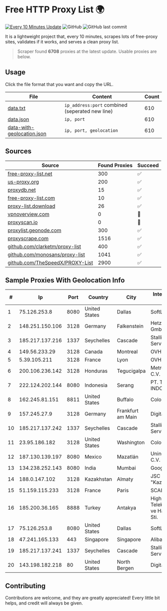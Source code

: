 
# Free HTTP Proxy List 🌍

[![Every 10 Minutes Update](https://github.com/mertguvencli/http-proxy-list/actions/workflows/main.yml/badge.svg?branch=main)](https://github.com/mertguvencli/http-proxy-list/actions/workflows/main.yml)
![GitHub](https://img.shields.io/github/license/mertguvencli/http-proxy-list)
![GitHub last commit](https://img.shields.io/github/last-commit/mertguvencli/http-proxy-list)

It is a lightweight project that, every 10 minutes, scrapes lots of free-proxy sites, validates if it works, and serves a clean proxy list.


> Scraper found **6708** proxies at the latest update. Usable proxies are below.

## Usage

Click the file format that you want and copy the URL.


|File|Content|Count|
|----|-------|-----|
|[data.txt](https://raw.githubusercontent.com/mertguvencli/http-proxy-list/main/proxy-list/data.txt)|`ip_address:port` combined (seperated new line)|610|
|[data.json](https://raw.githubusercontent.com/mertguvencli/http-proxy-list/main/proxy-list/data.json)|`ip, port`|610|
|[data-with-geolocation.json](https://raw.githubusercontent.com/mertguvencli/http-proxy-list/main/proxy-list/data-with-geolocation.json)|`ip, port, geolocation`|610|

## Sources

|Source|Found Proxies|Succeed|
|------|-------------|-------|
|[free-proxy-list.net](https://free-proxy-list.net)|300|✅|
|[us-proxy.org](https://www.us-proxy.org)|200|✅|
|[proxydb.net](http://proxydb.net)|15|✅|
|[free-proxy-list.com](https://free-proxy-list.com/?page=&port=&type%5B%5D=http&type%5B%5D=https&up_time=0&search=Search)|10|✅|
|[proxy-list.download](https://www.proxy-list.download/HTTP)|26|✅|
|[vpnoverview.com](https://vpnoverview.com/privacy/anonymous-browsing/free-proxy-servers)|0|🚫|
|[proxyscan.io](https://www.proxyscan.io)|0|🚫|
|[proxylist.geonode.com](https://proxylist.geonode.com/api/proxy-list?limit=300&page=1&sort_by=lastChecked&sort_type=desc&protocols=http,https)|300|✅|
|[proxyscrape.com](https://api.proxyscrape.com/v2/?request=displayproxies&protocol=http&timeout=10000&country=all&ssl=all&anonymity=all)|1516|✅|
|[github.com/clarketm/proxy-list](https://raw.githubusercontent.com/clarketm/proxy-list/master/proxy-list-raw.txt)|400|✅|
|[github.com/monosans/proxy-list](https://raw.githubusercontent.com/monosans/proxy-list/main/proxies/http.txt)|1041|✅|
|[github.com/TheSpeedX/PROXY-List](https://raw.githubusercontent.com/TheSpeedX/PROXY-List/master/http.txt)|2900|✅|


## Sample Proxies With Geolocation Info

|#|Ip|Port|Country|City|Internet Service Provider|
|-|--|----|-------|----|-------------------------|
|1|75.126.253.8|8080|United States|Dallas|SoftLayer|
|2|148.251.150.106|3128|Germany|Falkenstein|Hetzner Online GmbH|
|3|185.217.137.216|1337|Seychelles|Cascade|Stallion Network Services Limited|
|4|149.56.233.29|3128|Canada|Montreal|OVH Hosting|
|5|5.39.105.211|3128|France|Lyon|OVH SAS|
|6|200.106.236.142|3128|Honduras|Tegucigalpa|Metrored S.a. De C.V.|
|7|222.124.202.144|8080|Indonesia|Serang|PT. TELKOM INDONESIA|
|8|162.245.81.151|8811|United States|Buffalo|ColoUp|
|9|157.245.27.9|3128|Germany|Frankfurt am Main|DigitalOcean, LLC|
|10|185.217.137.242|1337|Seychelles|Cascade|Stallion Network Services Limited|
|11|23.95.186.182|3128|United States|Washington|ColoCrossing|
|12|187.130.139.197|8080|Mexico|Mazatlán|Uninet S.A. de C.V.|
|13|134.238.252.143|8080|India|Mumbai|Google LLC|
|14|188.0.147.102|3128|Kazakhstan|Almaty|JSC "KazTransCom"|
|15|51.159.115.233|3128|France|Paris|SCALEWAY|
|16|185.200.36.165|8888|Turkey|Antakya|High Speed Telekomunikasyon ve Hab. Hiz. Ltd. Sti.|
|17|75.126.253.8|8080|United States|Dallas|SoftLayer|
|18|47.241.165.133|443|Singapore|Singapore|Alibaba.com LLC|
|19|185.217.137.241|1337|Seychelles|Cascade|Stallion Network Services Limited|
|20|143.198.182.218|80|United States|North Bergen|DigitalOcean, LLC|



## Contributing

Contributions are welcome, and they are greatly appreciated! Every
little bit helps, and credit will always be given.

